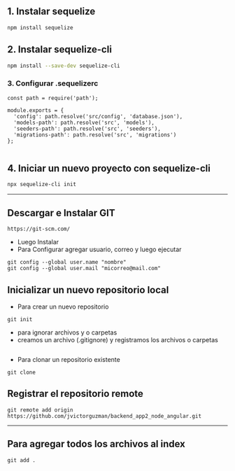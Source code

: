 
## 1. Instalar sequelize
`````bash
npm install sequelize 

`````

## 2. Instalar sequelize-cli
`````bash
npm install --save-dev sequelize-cli

`````

### 3. Configurar .sequelizerc
````
const path = require('path');

module.exports = {
  'config': path.resolve('src/config', 'database.json'),
  'models-path': path.resolve('src', 'models'),
  'seeders-path': path.resolve('src', 'seeders'),
  'migrations-path': path.resolve('src', 'migrations')
};


````
## 4. Iniciar un nuevo proyecto con sequelize-cli
````bash
npx sequelize-cli init
````

--------

## Descargar e Instalar GIT
```
https://git-scm.com/
```
- Luego Instalar
- Para Configurar agregar usuario, correo  y luego ejecutar
```
git config --global user.name "nombre"
git config --global user.mail "micorreo@mail.com"
```

## Inicializar un nuevo repositorio local
- Para crear un nuevo repositorio
```
git init
```
- para ignorar archivos y o carpetas
- creamos un archivo (.gitignore) y registramos los archivos o carpetas
```
```

- Para clonar un repositorio existente
```
git clone
```

## Registrar el repositorio remote 
 ```
git remote add origin https://github.com/jvictorguzman/backend_app2_node_angular.git
 ```
-------

## Para agregar todos los archivos al index
```
git add .
```

